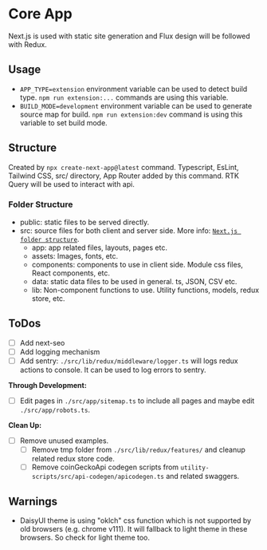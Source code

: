 # Core App

Next.js is used with static site generation and Flux design will be followed with Redux.

## Usage

- `APP_TYPE=extension` environment variable can be used to detect build type. `npm run extension:...` commands are using this variable.
- `BUILD_MODE=development` environment variable can be used to generate source map for build. `npm run extension:dev` command is using this variable to set build mode.

## Structure

Created by `npx create-next-app@latest` command. Typescript, EsLint, Tailwind CSS, src/ directory, App Router added by this command. RTK Query will be used to interact with api.

### Folder Structure

- public: static files to be served directly.
- src: source files for both client and server side. More info: [`Next.js folder structure`][Next.js Folder].
  - app: app related files, layouts, pages etc.
  - assets: Images, fonts, etc.
  - components: components to use in client side. Module css files, React components, etc.
  - data: static data files to be used in general. ts, JSON, CSV etc.
  - lib: Non-component functions to use. Utility functions, models, redux store, etc.

## ToDos

- [ ] Add next-seo
- [ ] Add logging mechanism
- [ ] Add sentry: `./src/lib/redux/middleware/logger.ts` will logs redux actions to console. It can be used to log errors to sentry.

**Through Development:**

- [ ] Edit pages in `./src/app/sitemap.ts` to include all pages and maybe edit `./src/app/robots.ts`.

**Clean Up:**

- [ ] Remove unused examples.
  - [ ] Remove tmp folder from `./src/lib/redux/features/` and cleanup related redux store code.
  - [ ] Remove coinGeckoApi codegen scripts from `utility-scripts/src/api-codegen/apicodegen.ts` and related swaggers.

## Warnings

- DaisyUI theme is using "oklch" css function which is not supported by old browsers (e.g. chrome v111). It will fallback to light theme in these browsers. So check for light theme too.

<!-- Links Used through document -->

[Next.js Folder]: https://nextjs.org/docs/getting-started/project-structure

